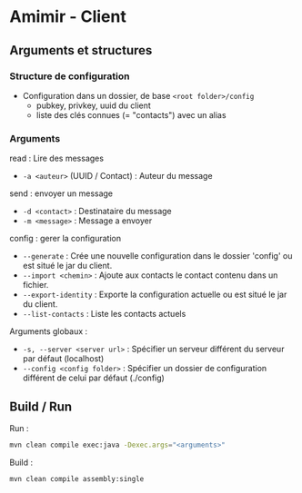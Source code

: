 # Amimir - Client

## Arguments et structures

### Structure de configuration

- Configuration dans un dossier, de base `<root folder>/config`
	- pubkey, privkey, uuid du client
	- liste des clés connues (= "contacts") avec un alias

### Arguments

read : Lire des messages
- `-a <auteur>` (UUID / Contact) : Auteur du message

send : envoyer un message
- `-d <contact>` : Destinataire du message
- `-m <message>` : Message a envoyer

config : gerer la configuration
- `--generate` : Crée une nouvelle configuration dans le dossier 'config' ou est situé le jar du client.
- `--import <chemin>` : Ajoute aux contacts le contact contenu dans un fichier.
- `--export-identity` : Exporte la configuration actuelle ou est situé le jar du client.
- `--list-contacts` : Liste les contacts actuels

Arguments globaux :
- `-s, --server <server url>` : Spécifier un serveur différent du serveur par défaut (localhost)
- `--config <config folder>` : Spécifier un dossier de configuration différent de celui par défaut (./config)
		
## Build / Run

Run :
```bash
mvn clean compile exec:java -Dexec.args="<arguments>"
```

Build :
```bash
mvn clean compile assembly:single
```